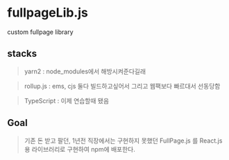 # fullpageLib.js
custom fullpage library

## stacks

> yarn2 : node_modules에서 해방시켜준다길래

> rollup.js : ems, cjs 둘다 빌드하고싶어서 그리고 웹팩보다 빠르대서 선동당함

> TypeScript : 이제 연습할때 됐음

## Goal

> 기존 돈 받고 팔던, 1년전 직장에서는 구현하지 못했던 FullPage.js 를 React.js용 라이브러리로 구현하여 npm에 배포한다.
